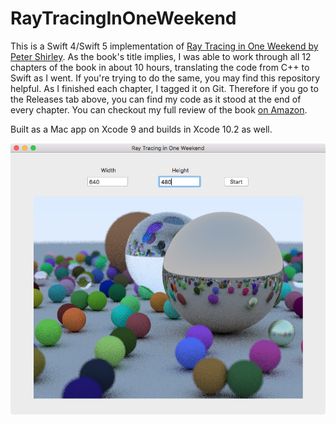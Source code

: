 # RayTracingInOneWeekend

This is a Swift 4/Swift 5 implementation of [Ray Tracing in One Weekend by Peter Shirley](http://amzn.to/2HGCtyu). As the book's title implies, I was able to work through all 12 chapters of the book in about 10 hours, translating the code from C++ to Swift as I went. If you're trying to do the same, you may find this repository helpful. As I finished each chapter, I tagged it on Git. Therefore if you go to the Releases tab above, you can find my code as it stood at the end of every chapter. You can checkout my full review of the book [on Amazon](http://amzn.to/2IyuDrR).

Built as a Mac app on Xcode 9 and builds in Xcode 10.2 as well.

![Screenshot](screenshot.png)
